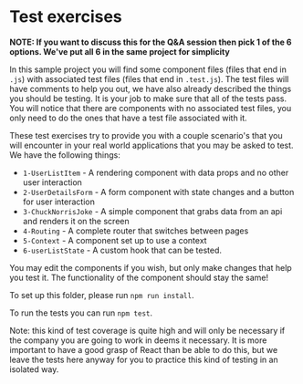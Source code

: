 # Test exercises

**NOTE: If you want to discuss this for the Q&amp;A session then pick 1 of the 6 options. We've put all 6 in the same project for simplicity**

In this sample project you will find some component files (files that end in `.js`) with associated test files (files that end in `.test.js`). The test files will have comments to help you out, we have also already described the things you should be testing. It is your job to make sure that all of the tests pass. You will notice that there are components with no associated test files, you only need to do the ones that have a test file associated with it.

These test exercises try to provide you with a couple scenario's that you will encounter in your real world applications that you may be asked to test. We have the following things:

- `1-UserListItem` - A rendering component with data props and no other user interaction
- `2-UserDetailsForm` - A form component with state changes and a button for user interaction
- `3-ChuckNorrisJoke` - A simple component that grabs data from an api and renders it on the screen
- `4-Routing` - A complete router that switches between pages
- `5-Context` - A component set up to use a context
- `6-userListState` - A custom hook that can be tested.

You may edit the components if you wish, but only make changes that help you test it. The functionality of the component should stay the same!

To set up this folder, please run `npm run install`.

To run the tests you can run `npm test`.

Note: this kind of test coverage is quite high and will only be necessary if the company you are going to work in deems it necessary. It is more important to have a good grasp of React than be able to do this, but we leave the tests here anyway for you to practice this kind of testing in an isolated way.
